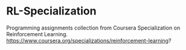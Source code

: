 # RL-Specialization
Programming assignments collection from Coursera Specialization on Reinforcement Learning.
https://www.coursera.org/specializations/reinforcement-learning?

